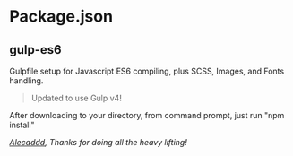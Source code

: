 # Package.json
## gulp-es6
Gulpfile setup for Javascript ES6 compiling, plus SCSS, Images, and Fonts handling.

> Updated to use Gulp v4!

After downloading to your directory, from command prompt, just run "npm install"



*[Alecaddd](https://github.com/Alecaddd/gulp-es6), Thanks for doing all the heavy lifting!*
